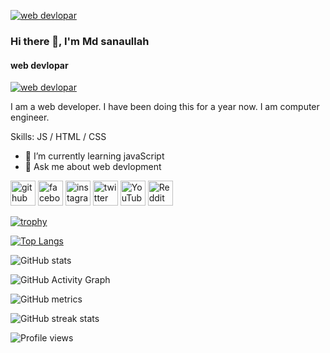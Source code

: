 [![web devlopar](https://scontent.fjsr11-1.fna.fbcdn.net/v/t1.6435-9/128878411_665816807416180_6282049072113043715_n.jpg?_nc_cat=102&ccb=1-7&_nc_sid=e3f864&_nc_eui2=AeHDFbe3UAA_PZltzo4TAaobVL6K1S6SJtBUvorVLpIm0Lygny5OPlhrvcZyrFQLlqWB4Nyld-3v--jUZj5CNMgw&_nc_ohc=5bsXMz8uErwAX-h9IG3&_nc_ht=scontent.fjsr11-1.fna&oh=00_AT_vhcy1TtecMpYC7XZzxFunqKI3y81bVUT-BAdBgRMYTQ&oe=6379D62C)](https://scontent.fjsr8-1.fna.fbcdn.net/v/t39.30808-6/293295683_996567541007770_8906559747972925315_n.jpg?stp=dst-jpg_s1080x2048&_nc_cat=111&ccb=1-7&_nc_sid=8bfeb9&_nc_eui2=AeHmzTtGLKBaUSC5ckfEtx-z0BsQbArADk7QGxBsCsAOTmEfZlllYJNVZYNdI5JS8JjDHP_JxRTUjn_B39Ue5a40&_nc_ohc=-jxeT5ozRQcAX8LXzbh&_nc_ht=scontent.fjsr8-1.fna&oh=00_AT_-dKHUXkb4NvbShabeoz1s1MElzgxGNvJyLoj2Nxqasg&oe=63570796)


### Hi there 👋, I'm Md sanaullah
#### web devlopar

[![web devlopar](https://scontent.fjsr11-1.fna.fbcdn.net/v/t1.6435-9/128878411_665816807416180_6282049072113043715_n.jpg?_nc_cat=102&ccb=1-7&_nc_sid=e3f864&_nc_eui2=AeHDFbe3UAA_PZltzo4TAaobVL6K1S6SJtBUvorVLpIm0Lygny5OPlhrvcZyrFQLlqWB4Nyld-3v--jUZj5CNMgw&_nc_ohc=5bsXMz8uErwAX-h9IG3&_nc_ht=scontent.fjsr11-1.fna&oh=00_AT_vhcy1TtecMpYC7XZzxFunqKI3y81bVUT-BAdBgRMYTQ&oe=6379D62C)](https://scontent.fjsr8-1.fna.fbcdn.net/v/t39.30808-6/293295683_996567541007770_8906559747972925315_n.jpg?stp=dst-jpg_s1080x2048&_nc_cat=111&ccb=1-7&_nc_sid=8bfeb9&_nc_eui2=AeHmzTtGLKBaUSC5ckfEtx-z0BsQbArADk7QGxBsCsAOTmEfZlllYJNVZYNdI5JS8JjDHP_JxRTUjn_B39Ue5a40&_nc_ohc=-jxeT5ozRQcAX8LXzbh&_nc_ht=scontent.fjsr8-1.fna&oh=00_AT_-dKHUXkb4NvbShabeoz1s1MElzgxGNvJyLoj2Nxqasg&oe=63570796)

I am a web developer. I have been doing this for a year now. I am computer engineer.

Skills: JS / HTML / CSS




- 🌱 I’m currently learning javaScript 
- 💬 Ask me about web devlopment 

[<img src='https://cdn.jsdelivr.net/npm/simple-icons@3.0.1/icons/github.svg' alt='github' height='40'>](https://github.com/sanaullah963)  [<img src='https://cdn.jsdelivr.net/npm/simple-icons@3.0.1/icons/facebook.svg' alt='facebook' height='40'>](https://www.facebook.com/intisarsanaullah)  [<img src='https://cdn.jsdelivr.net/npm/simple-icons@3.0.1/icons/instagram.svg' alt='instagram' height='40'>](https://www.instagram.com/onlineincome_963//)  [<img src='https://cdn.jsdelivr.net/npm/simple-icons@3.0.1/icons/twitter.svg' alt='twitter' height='40'>](https://twitter.com/Onlineincome963)  [<img src='https://cdn.jsdelivr.net/npm/simple-icons@3.0.1/icons/youtube.svg' alt='YouTube' height='40'>](https://www.youtube.com/channel/onlineincomepolicy)  [<img src='https://cdn.jsdelivr.net/npm/simple-icons@3.0.1/icons/reddit.svg' alt='Reddit' height='40'>](https://www.reddit.com/user/onlineincome963)  

[![trophy](https://github-profile-trophy.vercel.app/?username=sanaullah963)](https://github.com/ryo-ma/github-profile-trophy)

[![Top Langs](https://github-readme-stats.vercel.app/api/top-langs/?username=sanaullah963)](https://github.com/anuraghazra/github-readme-stats)

  ![GitHub stats](https://github-readme-stats.vercel.app/api?username=sanaullah963&show_icons=true&count_private=true)

![GitHub Activity Graph](https://activity-graph.herokuapp.com/graph?username=sanaullah963)  

![GitHub metrics](https://metrics.lecoq.io/sanaullah963)  

![GitHub streak stats](https://github-readme-streak-stats.herokuapp.com/?user=sanaullah963)  

![Profile views](https://gpvc.arturio.dev/sanaullah963)  
